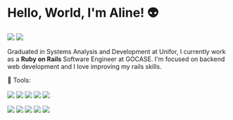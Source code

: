 


# Hello, World, I'm Aline! 👽
  <a href="https://www.linkedin.com/in/alineramosvieira/" target="_blank"><img src="https://img.shields.io/badge/-LinkedIn-%230077B5?style=for-the-badge&logo=linkedin&logoColor=white" target="_blank"></a>
  <a href = "mailto:contato@alineramosv42"><img src="https://img.shields.io/badge/Gmail-D14836?style=for-the-badge&logo=gmail&logoColor=white" target="_blank"></a>
<p align="left"> 
  Graduated in Systems Analysis and Development at Unifor, I currently work as a <strong>Ruby on Rails</strong> Software Engineer at GOCASE. I'm focused on backend web development and I love improving my rails skills.
</p>

<p align="left">
  🦄 Tools: <br><br>
  <img src="https://img.shields.io/badge/Ruby_on_Rails-CC0000?style=for-the-badge&logo=ruby-on-rails&logoColor=white">
  <img src="https://img.shields.io/badge/postgres-%23316192.svg?style=for-the-badge&logo=postgresql&logoColor=white">
  <img src="https://img.shields.io/badge/heroku-%23430098.svg?style=for-the-badge&logo=heroku&logoColor=white">
  <img src="https://img.shields.io/badge/redis-%23DD0031.svg?style=for-the-badge&logo=redis&logoColor=white"> 
  <img src="https://img.shields.io/badge/javascript-%23323330.svg?style=for-the-badge&logo=javascript&logoColor=%23F7DF1E">
</p>
<p align="left">
  <img src="https://img.shields.io/badge/HTML5-E34F26?style=for-the-badge&logo=html5&logoColor=white">
  <img src="https://img.shields.io/badge/CSS3-1572B6?style=for-the-badge&logo=css3&logoColor=white">
  <img src="https://img.shields.io/badge/json-5E5C5C?style=for-the-badge&logo=json&logoColor=white">
  <img src="https://img.shields.io/badge/vuejs-%2335495e.svg?style=for-the-badge&logo=vuedotjs&logoColor=%234FC08D">
  <img src="https://img.shields.io/badge/Notion-000000?style=for-the-badge&logo=notion&logoColor=white">
</p>




